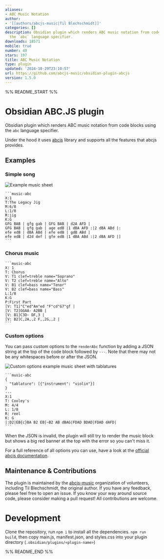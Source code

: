 ```yaml
---
aliases:
- ABC Music Notation
author:
- '[[authors/abcjs-music|Til Blechschmidt]]'
categories: []
description: Obsidian plugin which renders ABC music notation from code blocks using
  the `abc` language specifier.
downloads: 18571
mobile: true
number: 40
stars: 197
title: ABC Music Notation
type: plugin
updated: '2024-10-29T23:10:57'
url: https://github.com/abcjs-music/obsidian-plugin-abcjs
version: 1.5.0
---
```


%% README_START %%

# Obsidian ABC.JS plugin

Obsidian plugin which renders ABC music notation from code blocks using the `abc` language specifier.

Under the hood it uses [abcjs](https://paulrosen.github.io/abcjs/) library and supports all the features that abcjs provides.

## Examples

### Simple song

![Example music sheet](https://raw.githubusercontent.com/abcjs-music/obsidian-plugin-abcjs/HEAD/example.png)

    ```music-abc
    X:1
    T:The Legacy Jig
    M:6/8
    L:1/8
    R:jig
    K:G
    GFG BAB | gfg gab | GFG BAB | d2A AFD |
    GFG BAB | gfg gab | age edB |1 dBA AFD :|2 dBA ABd |:
    efe edB | dBA ABd | efe edB | gdB ABd |
    efe edB | d2d def | gfe edB |1 dBA ABd :|2 dBA AFD |]
    ```

### Chorus music

    ```music-abc
    X: 1
    T: Chorus
    V: T1 clef=treble name="Soprano"
    V: T2 clef=treble name="Alto"
    V: B1 clef=bass name="Tenor"
    V: B2 clef=bass name="Bass"
    L:1/8
    K:G
    P:First Part
    [V: T1]"C"ed"Am"ed "F"cd"G7"gf |
    [V: T2]GGAA- A2BB |
    [V: B1]C3D- DF,3 |
    [V: B2]C,2A,,2 F,,2G,,2 |
    ```

### Custom options

You can pass custom options to the `renderAbc` function by adding a JSON string at the top of the code block followed by `---`. Note that there may not be any whitespaces before or after the JSON.

![Custom options example music sheet with tablatures](https://raw.githubusercontent.com/abcjs-music/obsidian-plugin-abcjs/HEAD/example_tablatures.jpg)

    ```music-abc
    {
      "tablature": [{"instrument": "violin"}]
    }
    ---
    X:1
    T: Cooley's
    M: 4/4
    L: 1/8
    R: reel
    K: G
    |:D2|EB{c}BA B2 EB|~B2 AB dBAG|FDAD BDAD|FDAD dAFD|
    ```

When the JSON is invalid, the plugin will still try to render the music block but shows a big red banner at the top with the error so you can't miss it.

For a full reference of all options you can use, have a look at the [official abcjs documentation](https://paulrosen.github.io/abcjs/visual/render-abc-options.html).

## Maintenance & Contributions

The plugin is maintained by the [abcjs-music](https://github.com/abcjs-music) organization of 
volunteers, including Til Blechschmidt, the original author.
If you have any feedback, please feel free to open an issue. If you know your way around source code, please consider making a pull request! All contributions are welcome.

# Development

Clone the repository, run `npm i` to install all the dependencies.
`npm run build`, then copy main.js, manifest.json, and styles.css into your plugin directory (`.obsidian/plugins/<plugin-name>`)


%% README_END %%